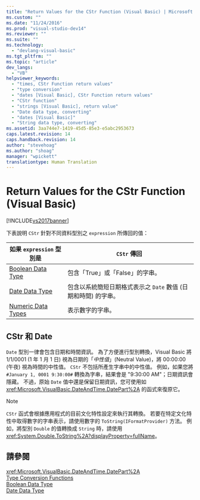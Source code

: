 ```yaml
---
title: "Return Values for the CStr Function (Visual Basic) | Microsoft Docs"
ms.custom: ""
ms.date: "11/24/2016"
ms.prod: "visual-studio-dev14"
ms.reviewer: ""
ms.suite: ""
ms.technology: 
  - "devlang-visual-basic"
ms.tgt_pltfrm: ""
ms.topic: "article"
dev_langs: 
  - "VB"
helpviewer_keywords: 
  - "times, CStr Function return values"
  - "type conversion"
  - "dates [Visual Basic], CStr Function return values"
  - "CStr function"
  - "strings [Visual Basic], return value"
  - "Date data type, converting"
  - "dates [Visual Basic]"
  - "String data type, converting"
ms.assetid: 3aa744e7-1419-45d5-85e3-e5abc2953673
caps.latest.revision: 14
caps.handback.revision: 14
author: "stevehoag"
ms.author: "shoag"
manager: "wpickett"
translationtype: Human Translation
---
```

# Return Values for the CStr Function (Visual Basic)
[!INCLUDE[vs2017banner](../../../csharp/includes/vs2017banner.md)]

下表說明 `CStr` 針對不同資料型別之 `expression` 所傳回的值：  
  
|如果 `expression` 型別是|`CStr` 傳回|  
|-------------------------|---------------|  
|[Boolean Data Type](../../../visual-basic/language-reference/data-types/boolean-data-type.md)|包含「True」或「False」的字串。|  
|[Date Data Type](../../../visual-basic/language-reference/data-types/date-data-type.md)|包含以系統簡短日期格式表示之 `Date` 數值 \(日期和時間\) 的字串。|  
|[Numeric Data Types](../../../visual-basic/programming-guide/language-features/data-types/numeric-data-types.md)|表示數字的字串。|  
  
## CStr 和 Date  
 `Date` 型別一律會包含日期和時間資訊。  為了方便進行型別轉換，Visual Basic 將 1\/1\/0001 \(1 年 1 月 1 日\) 視為日期的「*中性值*」\(Neutral Value\)，將 00:00:00 \(午夜\) 視為時間的中性值。  `CStr` 不包括所產生字串中的中性值。  例如，如果您將 `#January 1, 0001 9:30:00#` 轉換為字串，結果會是 "9:30:00 AM"；日期資訊會隱藏。  不過，原始 `Date` 值中還是保留日期資訊，您可使用如 <xref:Microsoft.VisualBasic.DateAndTime.DatePart%2A> 的函式來復原它。  
  
> [!NOTE]
>  `CStr` 函式會根據應用程式的目前文化特性設定來執行其轉換。  若要在特定文化特性中取得數字的字串表示，請使用數字的 `ToString(IFormatProvider)` 方法。  例如，將型別 `Double` 的值轉換成 `String` 時，請使用 <xref:System.Double.ToString%2A?displayProperty=fullName>。  
  
## 請參閱  
 <xref:Microsoft.VisualBasic.DateAndTime.DatePart%2A>   
 [Type Conversion Functions](../../../visual-basic/language-reference/functions/type-conversion-functions.md)   
 [Boolean Data Type](../../../visual-basic/language-reference/data-types/boolean-data-type.md)   
 [Date Data Type](../../../visual-basic/language-reference/data-types/date-data-type.md)